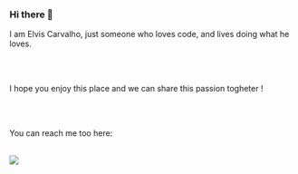 ### Hi there 👋

<p> I am Elvis Carvalho, just someone who loves code, and lives doing what he loves.</p>
<br>
<br>
<p>I hope you enjoy this place and we can share this passion togheter !</p>
<br>
<br>
<p>You can reach me too here:</p>
<br>
<a href="https://www.instagram.com/elvisgarciac/"><img src="https://img.shields.io/badge/Instagram-E4405F?style=for-the-badge&logo=instagram&logoColor=white"/></a>
